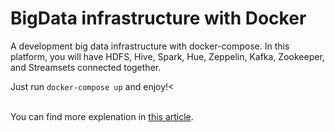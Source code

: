 # BigData infrastructure with Docker


A development big data infrastructure with docker-compose.
In this platform, you will have  HDFS, Hive, Spark, Hue, Zeppelin, Kafka, Zookeeper, and Streamsets connected together.

Just run `docker-compose up` and enjoy!<

<br> You can find more explenation in [this article](https://itnext.io/creating-a-big-data-development-platform-using-docker-compose-892f7f4da738).
